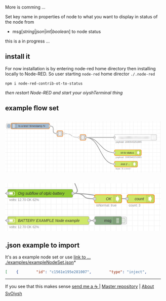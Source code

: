 More is comming ...

Set key name in properties of node to what you want to display in status of the node from 
 - msg[_string_|_json_|_int_|_boolean_] to node status
 

this is a in progress ...



## install it

For now installation is by entering node-red home directory then installing locally to Node-RED. So user starting `node-red` home director `./.node-red`

```shell
npm i node-red-contrib-ot-to-status
```

*then restart Node-RED and start your oiyshTerminal thing*


## example flow set


![](https://raw.githubusercontent.com/yOyOeK1/oiyshTerminal/main/OTNPM/ot-sf2n-builds/ot-to-status/examples/ss_exampleNodeSet0.png)
---



![](https://raw.githubusercontent.com/yOyOeK1/oiyshTerminal/main/OTNPM/ot-sf2n-builds/ot-to-status/examples/ss_exampleNodeSet1.png)
---


## .json example to import

 It's as a example node set or use [link to ... ./examples/exampleNodeSet.json](https://github.com/yOyOeK1/oiyshTerminal/tree/main/OTNPM/ot-sf2n-builds/ot-to-status/examples/exampleNodeSet.json)*

```json
[    {        "id": "c1561e195e281007",        "type": "inject",        "z": "6e119010f87bea35",        "name": "",        "props": [            {                "p": "payload"            },            {                "p": "topic",                "vt": "str"            }        ],        "repeat": "1",        "crontab": "",        "once": false,        "onceDelay": 0.1,        "topic": "Is a test !",        "payloadType": "date",        "x": 1440,        "y": 1440,        "wires": [            [                "4bfc7380648f6708"            ]        ]    },    {        "id": "4bfc7380648f6708",        "type": "link out",        "z": "6e119010f87bea35",        "name": "",        "mode": "link",        "links": [            "353db5c6bafa5de4"        ],        "x": 1595,        "y": 1480,        "wires": []    },    {        "id": "353db5c6bafa5de4",        "type": "link in",        "z": "6e119010f87bea35",        "name": "",        "links": [            "4bfc7380648f6708"        ],        "x": 1715,        "y": 1500,        "wires": [            [                "a4855d84e35f2139",                "312b575a095adf53",                "a5d36c69da489dde"            ]        ]    },    {        "id": "312b575a095adf53",        "type": "ot-to-status",        "z": "6e119010f87bea35",        "name": "",        "vKey": "payload",        "x": 1950,        "y": 1580,        "wires": []    },    {        "id": "a5d36c69da489dde",        "type": "ot-to-status",        "z": "6e119010f87bea35",        "name": "inst 2 ... ",        "vKey": "topic",        "x": 1940,        "y": 1640,        "wires": []    }]
```

---

If you see that this makes sense [ send me a ☕ ](https://ko-fi.com/B0B0DFYGS) | [Master repository](https://github.com/yOyOeK1/oiyshTerminal) | [About SvOiysh](https://www.youtube.com/@svoiysh)
